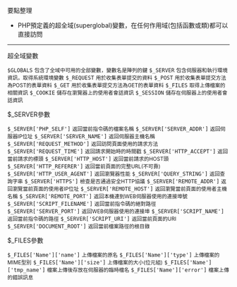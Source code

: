 要點整理
- PHP預定義的超全域(superglobal)變數，在任何作用域(包括函數或類)都可以直接訪問

---

超全域變數

`$GLOBALS` <small>包含了全域中可用的全部變數，變數名是陣列的鍵</small>
`$_SERVER` <small>包含伺服器和執行環境資訊，取得系統環境變數</small>
`$_REQUEST` <small>用於收集表單提交的資料</small>
`$_POST` <small>用於收集表單提交方法為POST的表單資料</small>
`$_GET` <small>用於收集表單提交方法為GET的表單資料</small>
`$_FILES` <small>取得上傳檔案的相關資訊</small>
`$_COOKIE` <small>儲存在瀏覽器上的使用者會話資訊</small>
`$_SESSION` <small>儲存在伺服器上的使用者會話資訊</small>

$_SERVER參數

`$_SERVER['PHP_SELF']` <small>返回當前指令碼的檔案名稱</small>
`$_SERVER['SERVER_ADDR']` <small>返回伺服器IP位址</small>
`$_SERVER['SERVER_NAME']` <small>返回伺服器主機名稱</small>
`$_SERVER['REQUEST_METHOD']` <small>返回訪問頁面使用的請求方法</small>
`$_SERVER['REQUEST_TIME']` <small>返回請求開始時的時間戳</small>
`$_SERVER['HTTP_ACCEPT']` <small>返回當前請求的標頭</small>
`$_SERVER['HTTP_HOST']` <small>返回當前請求的HOST頭</small>
`$_SERVER['HTTP_REFERER']` <small>返回當前頁面的完整URL(不可靠)</small>
`$_SERVER['HTTP_USER_AGENT']` <small>返回瀏覽器性能</small>
`$_SERVER['QUERY_STRING']` <small>返回查詢字串</small>
`$_SERVER['HTTPS']` <small>檢查是否通過安全HTTP協議</small>
`$_SERVER['REMOTE_ADDR']` <small>返回瀏覽當前頁面的使用者IP位址</small>
`$_SERVER['REMOTE_HOST']` <small>返回瀏覽當前頁面的使用者主機名稱</small>
`$_SERVER['REMOTE_PORT']` <small>返回本機連到WEB伺服器使用的連接埠號</small>
`$_SERVER['SCRIPT_FILENAME']` <small>返回當前指令碼的絕對路徑</small>
`$_SERVER['SERVER_PORT']` <small>返回WEB伺服器使用的連接埠</small>
`$_SERVER['SCRIPT_NAME']` <small>返回當前指令碼的路徑</small>
`$_SERVER['SCRIPT_URI']` <small>返回當前頁面的URI</small>
`$_SERVER['DOCUMENT_ROOT']` <small>返回當前檔案路徑的根目錄</small>

$_FILES參數

`$_FILES['Name']['name']` <small>上傳檔案的原名</small>
`$_FILES['Name']['type']` <small>上傳檔案的MIME型別</small>
`$_FILES['Name']['size']` <small>上傳檔案的大小(位元組)</small>
`$_FILES['Name']['tmp_name']` <small>檔案上傳後存放在伺服器的臨時檔名</small>
`$_FILES['Name']['error']` <small>檔案上傳的錯誤訊息</small>